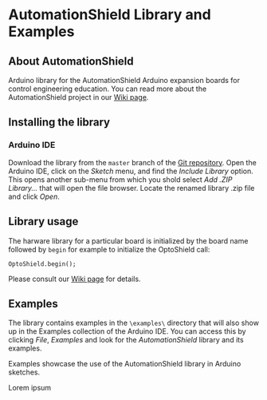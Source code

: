 # AutomationShield Library and Examples

## About AutomationShield

Arduino library for the AutomationShield Arduino expansion boards for control engineering education. You can read more about the AutomationShield project in our [Wiki page](https://github.com/gergelytakacs/AutomationShield/wiki).

## Installing the library

### Arduino IDE

Download the library from the `master` branch of the [Git repository](https://github.com/gergelytakacs/AutomationShield/archive/master.zip). Open the Arduino IDE, click on the *Sketch* menu, and find the *Include Library* option. This opens another sub-menu from which you shold select *Add .ZIP Library...* that will open the file browser. Locate the renamed library .zip file and click *Open*.

## Library usage

The harware library for a particular board is initialized by the board name followed by `begin` for example to initialize the OptoShield call:
```
OptoShield.begin();
```
Please consult our [Wiki page](https://github.com/gergelytakacs/AutomationShield/wiki) for details.

## Examples

The library contains examples in the `\examples\` directory that will also show up in the Examples collection of the Arduino IDE. You can access this by clicking *File*, *Examples* and look for the *AutomationShield* library and its examples.

Examples showcase the use of the AutomationShield library in Arduino sketches.

Lorem ipsum
